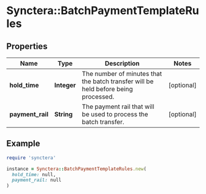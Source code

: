# Synctera::BatchPaymentTemplateRules

## Properties

| Name | Type | Description | Notes |
| ---- | ---- | ----------- | ----- |
| **hold_time** | **Integer** | The number of minutes that the batch transfer will be held before being processed.  | [optional] |
| **payment_rail** | **String** | The payment rail that will be used to process the batch transfer.  | [optional] |

## Example

```ruby
require 'synctera'

instance = Synctera::BatchPaymentTemplateRules.new(
  hold_time: null,
  payment_rail: null
)
```

